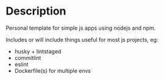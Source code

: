 # Description

Personal template for simple js apps using nodejs and npm.

Includes or will include things useful for most js projects, eg:

- husky + lintstaged
- commitlint
- eslint
- Dockerfile(s) for multiple envs
